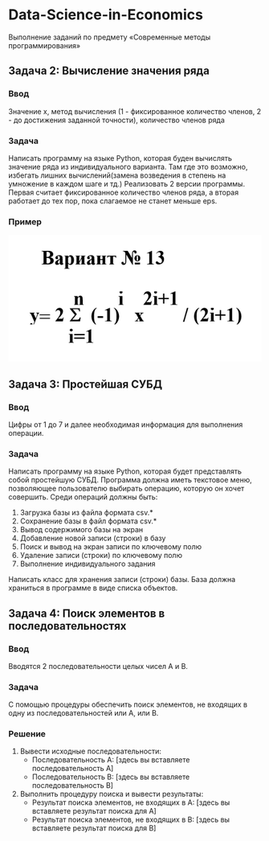 # Data-Science-in-Economics
Выполнение заданий по предмету «Современные методы программирования»


## Задача 2: Вычисление значения ряда 

### Ввод
Значение x,  метод вычисления (1 - фиксированное количество членов, 2 - до достижения заданной точности), количество членов ряда

### Задача
Написать программу на языке Python, которая буден вычислять значение ряда из индивидуального варианта. Там где это возможно, избегать лишних вычислений(замена возведения в степень на умножение в каждом шаге и тд.)
Реализовать 2 версии программы. Первая считает фиксированное количество членов ряда, а вторая работает до тех пор, пока слагаемое не станет меньше eps.


### Пример
![](series.png)

## Задача 3: Простейшая СУБД

### Ввод
Цифры от 1 до 7 и далее необходимая информация для выполнения операции.

### Задача
Написать программу на языке Python, которая будет представлять собой простейшую СУБД.
Программа должна иметь текстовое меню, позволяющее пользователю выбирать операцию, которую он хочет совершить. Среди операций должны быть:
1. Загрузка базы из файла формата csv.*
2. Сохранение базы в файл формата csv.*
3. Вывод содержимого базы на экран
4. Добавление новой записи (строки) в базу
5. Поиск и вывод на экран записи по ключевому полю
6. Удаление записи (строки) по ключевому полю
7. Выполнение индивидуального задания

Написать класс для хранения записи (строки) базы.
База должна храниться в программе в виде списка объектов.

## Задача 4: Поиск элементов в последовательностях

### Ввод
Вводятся 2 последовательности целых чисел A и B.

### Задача
С помощью процедуры обеспечить поиск элементов, не входящих в одну из последовательностей или A, или B.

### Решение
1. Вывести исходные последовательности:
   - Последовательность A: [здесь вы вставляете последовательность A]
   - Последовательность B: [здесь вы вставляете последовательность B]
2. Выполнить процедуру поиска и вывести результаты:
   - Результат поиска элементов, не входящих в A: [здесь вы вставляете результат поиска для A]
   - Результат поиска элементов, не входящих в B: [здесь вы вставляете результат поиска для B]
